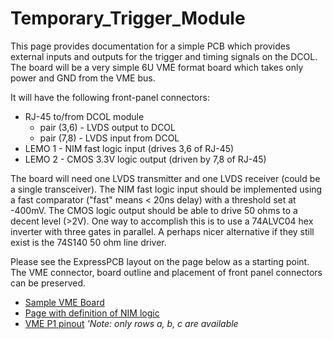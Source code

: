 # Temporary_Trigger_Module
This page provides documentation for a simple PCB
which provides external inputs and outputs for
the trigger and timing signals on the DCOL.
The board will be a very simple 6U VME format board
which takes only power and GND from the VME bus.

It will have the following front-panel connectors:

 * RJ-45 to/from DCOL module
   * pair (3,6) - LVDS output to DCOL
   * pair (7,8) - LVDS input from DCOL
 * LEMO 1 - NIM fast logic input (drives 3,6 of RJ-45)
 * LEMO 2 - CMOS 3.3V logic output (driven by 7,8 of RJ-45)

The board will need one LVDS transmitter and one LVDS receiver
(could be a single transceiver).  The NIM fast logic input should
be implemented using a fast comparator ("fast" means < 20ns delay)
with a threshold set at -400mV.  The CMOS logic output should
be able to drive 50 ohms to a decent level (>2V).
One way to accomplish this is to use a 74ALVC04 hex inverter
with three gates in parallel.  A perhaps nicer alternative
if they still exist is the 74S140 50 ohm line driver.

Please see the ExpressPCB layout on the page below
as a starting point.  The VME connector, board outline
and placement of front panel connectors can be preserved.

 * [Sample VME Board](http://ohm.bu.edu/cgi-bin/edf/VME_Interrupter)
 * [Page with definition of NIM logic](http://www.ortec-online.com/res_apps/res_std_def.htm)
 * [VME P1 pinout](http://joule.bu.edu/~hazen/DataSheets/VME/j1_p1.GIF)
  _'Note: only rows a, b, c are available_


